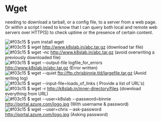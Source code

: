 # Wget
needing to download a tarball, or a config file, to a server from a web page. Or within a script I need to know that I can query both local and remote web servers over HTTP(S) to check uptime
or the presence of certain content.

![#f03c15](https://via.placeholder.com/15/f03c15/000000?text=+) $ yum install wget <br  />
![#f03c15](https://via.placeholder.com/15/f03c15/000000?text=+) $ wget http://www.k8slab.in/abc.tar.gz (download tar file) <br />
![#f03c15](https://via.placeholder.com/15/f03c15/000000?text=+) $ wget -nc http://www.k8slab.in/abc.tar.gz (avoid overwriting a previously downloaded file) <br />
![#f03c15](https://via.placeholder.com/15/f03c15/000000?text=+) $ wget --output-file logfile_for_errors http://www.k8slab.in/abc.tar.gz (Error written)  <br  />
![#f03c15](https://via.placeholder.com/15/f03c15/000000?text=+) $ wget --quiet ftp://ftp.chrisbinnie.tld/largefile.tar.gz (Avoid writing log)  <br  />
![#f03c15](https://via.placeholder.com/15/f03c15/000000?text=+) $ wget --input-file=loads_of_links ( Provide a list of URL's)  <br  />
![#f03c15](https://via.placeholder.com/15/f03c15/000000?text=+) $ wget -r http://k8slab.in/inner-directory/files (download everything from URL)  <br  />
![#f03c15](https://via.placeholder.com/15/f03c15/000000?text=+) $ wget --user=k8slab --password=binnie http://portal.azure.com/logo.jpg (With username & password)  <br  />
![#f03c15](https://via.placeholder.com/15/f03c15/000000?text=+) $ wget --user=chris --ask-password http://portal.azure.com/logo.jpg (Asking password) 
